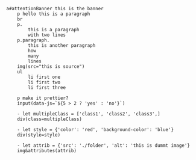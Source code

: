     a#attentionBanner this is the banner
	    p hello this is a paragraph
	    br
	    p.
	        this is a paragraph
	        with two lines
	    p.paragraph.
	        this is another paragraph
	        how 
	        many 
	        lines 
	    img(src="this is source")
	    ul
	        li first one
	        li first two
	        li first three
	    
	    p make it prettier?
	    input(data-js=`${5 > 2 ? 'yes' : 'no'}`)
	
	    - let multipleClass = ['class1', 'class2', 'class3',]
	    div(class=multipleClass)
	
	    - let style = {'color': 'red', 'background-color': 'blue'}
	    div(style=style)
	
	    - let attrib = {'src': './folder', 'alt': 'this is dummt image'}
	    img&attributes(attrib)